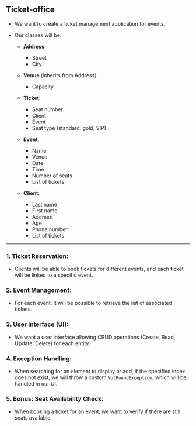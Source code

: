 ## Ticket-office

* We want to create a ticket management application for events.

* Our classes will be:

    * **Address**

        * Street
        * City

    * **Venue** (inherits from Address):

        * Capacity

    * **Ticket**:

        * Seat number
        * Client
        * Event
        * Seat type (standard, gold, VIP)

    * **Event**:

        * Name
        * Venue
        * Date
        * Time
        * Number of seats
        * List of tickets

    * **Client**:

        * Last name
        * First name
        * Address
        * Age
        * Phone number
        * List of tickets

---

### 1. Ticket Reservation:

* Clients will be able to book tickets for different events, and each ticket will be linked to a specific event.

### 2. Event Management:

* For each event, it will be possible to retrieve the list of associated tickets.

### 3. User Interface (UI):

* We want a user interface allowing CRUD operations (Create, Read, Update, Delete) for each entity.

### 4. Exception Handling:

* When searching for an element to display or add, if the specified index does not exist, we will throw a custom `NotFoundException`, which will be handled in our UI.

### 5. Bonus: Seat Availability Check:

* When booking a ticket for an event, we want to verify if there are still seats available.
